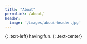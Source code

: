 ```yaml
---
title: "About"
permalink: /about/
header:
  image: "/images/about-header.jpg"
---
```

{: .text-left}
having fun.
{: .text-center}
